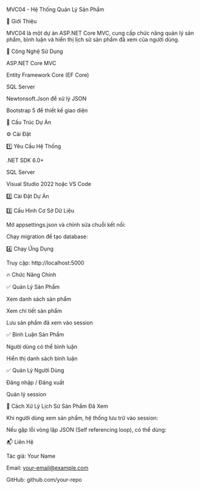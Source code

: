 MVC04 - Hệ Thống Quản Lý Sản Phẩm

📌 Giới Thiệu

MVC04 là một dự án ASP.NET Core MVC, cung cấp chức năng quản lý sản phẩm, bình luận và hiển thị lịch sử sản phẩm đã xem của người dùng.

🚀 Công Nghệ Sử Dụng

ASP.NET Core MVC

Entity Framework Core (EF Core)

SQL Server

Newtonsoft.Json để xử lý JSON

Bootstrap 5 để thiết kế giao diện

📂 Cấu Trúc Dự Án

⚙️ Cài Đặt

1️⃣ Yêu Cầu Hệ Thống

.NET SDK 6.0+

SQL Server

Visual Studio 2022 hoặc VS Code

2️⃣ Cài Đặt Dự Án

3️⃣ Cấu Hình Cơ Sở Dữ Liệu

Mở appsettings.json và chỉnh sửa chuỗi kết nối:

Chạy migration để tạo database:

4️⃣ Chạy Ứng Dụng

Truy cập: http://localhost:5000

🔥 Chức Năng Chính

✅ Quản Lý Sản Phẩm

Xem danh sách sản phẩm

Xem chi tiết sản phẩm

Lưu sản phẩm đã xem vào session

✅ Bình Luận Sản Phẩm

Người dùng có thể bình luận

Hiển thị danh sách bình luận

✅ Quản Lý Người Dùng

Đăng nhập / Đăng xuất

Quản lý session

📜 Cách Xử Lý Lịch Sử Sản Phẩm Đã Xem

Khi người dùng xem sản phẩm, hệ thống lưu trữ vào session:

Nếu gặp lỗi vòng lặp JSON (Self referencing loop), có thể dùng:

📬 Liên Hệ

Tác giả: Your Name

Email: your-email@example.com

GitHub: github.com/your-repo

